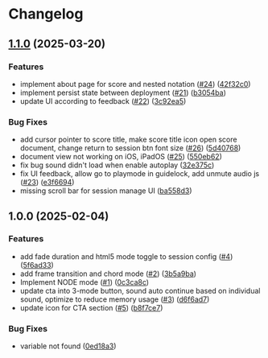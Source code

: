 # Changelog

## [1.1.0](https://github.com/nestednotation/nestednotation/compare/v1.0.0...v1.1.0) (2025-03-20)


### Features

* implement about page for score and nested notation ([#24](https://github.com/nestednotation/nestednotation/issues/24)) ([42f32c0](https://github.com/nestednotation/nestednotation/commit/42f32c05d536ba395ada23a74e1a41e8e6ce36cc))
* implement persist state between deployment ([#21](https://github.com/nestednotation/nestednotation/issues/21)) ([b3054ba](https://github.com/nestednotation/nestednotation/commit/b3054ba92161ce3dec1b658862c7187bfb0150ff))
* update UI according to feedback ([#22](https://github.com/nestednotation/nestednotation/issues/22)) ([3c92ea5](https://github.com/nestednotation/nestednotation/commit/3c92ea536a78e4586b7b27b77a7c6b11d5e4471d))


### Bug Fixes

* add cursor pointer to score title, make score title icon open score document, change return to session btn font size ([#26](https://github.com/nestednotation/nestednotation/issues/26)) ([5d40768](https://github.com/nestednotation/nestednotation/commit/5d407684279ead6f915f053fb141d67cb8abf1f6))
* document view not working on iOS, iPadOS ([#25](https://github.com/nestednotation/nestednotation/issues/25)) ([550eb62](https://github.com/nestednotation/nestednotation/commit/550eb6204bbb8e6f481f9f6718bd9181ef80eaaa))
* fix bug sound didn't load when enable autoplay ([32e375c](https://github.com/nestednotation/nestednotation/commit/32e375cadfcd8ccd064daf8257727fa09ee41b50))
* fix UI feedback, allow go to playmode in guidelock, add unmute audio js ([#23](https://github.com/nestednotation/nestednotation/issues/23)) ([e3f6694](https://github.com/nestednotation/nestednotation/commit/e3f669482431ea767babb4d2c30c52aec18930ca))
* missing scroll bar for session manage UI ([ba558d3](https://github.com/nestednotation/nestednotation/commit/ba558d335650498e7d678b08f61a408df0bac790))

## 1.0.0 (2025-02-04)


### Features

* add fade duration and html5 mode toggle to session config ([#4](https://github.com/nestednotation/nestednotation/issues/4)) ([5f6ad33](https://github.com/nestednotation/nestednotation/commit/5f6ad33ab21af12c9edb41f6e1c6570714fa8953))
* add frame transition and chord mode ([#2](https://github.com/nestednotation/nestednotation/issues/2)) ([3b5a9ba](https://github.com/nestednotation/nestednotation/commit/3b5a9ba4830cb9aa698ab4b4ed5a975d24eb127c))
* Implement NODE mode ([#1](https://github.com/nestednotation/nestednotation/issues/1)) ([0c3ca8c](https://github.com/nestednotation/nestednotation/commit/0c3ca8c3beb0780935b07e27325c5bdb0c037e9b))
* update cta into 3-mode button, sound auto continue based on individual sound, optimize to reduce memory usage ([#3](https://github.com/nestednotation/nestednotation/issues/3)) ([d6f6ad7](https://github.com/nestednotation/nestednotation/commit/d6f6ad7396f5543f5aec451fbe50710dd7ef0668))
* update icon for CTA section ([#5](https://github.com/nestednotation/nestednotation/issues/5)) ([b8f7ce7](https://github.com/nestednotation/nestednotation/commit/b8f7ce72b1a1adaa0e14421e7f416860fae324fa))


### Bug Fixes

* variable not found ([0ed18a3](https://github.com/nestednotation/nestednotation/commit/0ed18a3f4c8747345e3c02fc6e7c6d4aea4f36f4))
